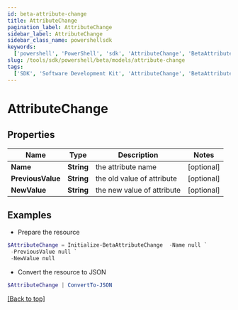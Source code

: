 ```yaml
---
id: beta-attribute-change
title: AttributeChange
pagination_label: AttributeChange
sidebar_label: AttributeChange
sidebar_class_name: powershellsdk
keywords:
  ['powershell', 'PowerShell', 'sdk', 'AttributeChange', 'BetaAttributeChange']
slug: /tools/sdk/powershell/beta/models/attribute-change
tags:
  ['SDK', 'Software Development Kit', 'AttributeChange', 'BetaAttributeChange']
---
```


# AttributeChange

## Properties

| Name              | Type       | Description                | Notes      |
| ----------------- | ---------- | -------------------------- | ---------- |
| **Name**          | **String** | the attribute name         | [optional] |
| **PreviousValue** | **String** | the old value of attribute | [optional] |
| **NewValue**      | **String** | the new value of attribute | [optional] |

## Examples

- Prepare the resource

```powershell
$AttributeChange = Initialize-BetaAttributeChange  -Name null `
 -PreviousValue null `
 -NewValue null
```

- Convert the resource to JSON

```powershell
$AttributeChange | ConvertTo-JSON
```

[[Back to top]](#)
